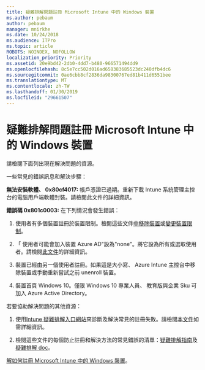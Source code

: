 ```yaml
---
title: 疑難排解問題註冊 Microsoft Intune 中的 Windows 裝置
ms.author: pebaum
author: pebaum
manager: mnirkhe
ms.date: 10/24/2018
ms.audience: ITPro
ms.topic: article
ROBOTS: NOINDEX, NOFOLLOW
localization_priority: Priority
ms.assetid: 20e9bd42-2db0-4dd7-b480-966571494dd9
ms.openlocfilehash: 8c5e7cc502d016ad658383685523dc240dfb4dc6
ms.sourcegitcommit: 0ae6cbb8cf2836da98300767ed81b411d6551bee
ms.translationtype: MT
ms.contentlocale: zh-TW
ms.lasthandoff: 01/30/2019
ms.locfileid: "29661507"
---
```

# <a name="troubleshoot-issues-with-enrolling-windows-devices-in-microsoft-intune"></a>疑難排解問題註冊 Microsoft Intune 中的 Windows 裝置

請檢閱下面列出現在解決問題的資源。 
  
一些常見的錯誤訊息和解決步驟：
  
 **無法安裝軟體、 0x80cf4017:** 帳戶憑證已過期。重新下載 Intune 系統管理主控台的電腦用戶端軟體封裝。請檢閱此文件的詳細資訊。 
  
 **錯誤碼 0x801c0003:** 在下列情況會發生錯誤： 
  
1. 使用者有多個裝置註冊於裝置限制。檢閱這些文件[中移除裝置](https://docs.microsoft.com/intune/devices-wipe)或[變更裝置限制](https://docs.microsoft.com/intune/enrollment-restrictions-set#set-device-limit-restrictions)。
    
2. 「 使用者可能會加入裝置 Azure AD"設為"none"。將它設為所有或選取使用者。請檢閱[此文件](https://docs.microsoft.com/azure/active-directory/device-management-azure-portal#configure-device-settings)的詳細資訊。 
    
3. 裝置已經由另一個使用者註冊。如果這是大小寫、 Azure Intune 主控台中移除裝置或手動重新嘗試之前 unenroll 裝置。
    
4. 裝置首頁 Windows 10。僅限 Windows 10 專業人員、 教育版與企業 Sku 可加入 Azure Active Directory。
    
若要協助解決問題的其他資源：
  
1. 使用[Intune 疑難排解入口網站](https://devicemanagement.microsoft.com/#blade/Microsoft_Intune_DeviceSettings/TroubleshootBlade)來診斷及解決常見的註冊失敗。請檢閱[本文件](https://docs.microsoft.com/intune/help-desk-operators)如需詳細資訊。 
    
2. 檢閱這些文件的每個防止註冊和解決方法的常見錯誤的清單：[疑難排解指南](https://support.microsoft.com/help/4089533/troubleshooting-windows-device-enrollment-problems-in-microsoft-intune)及[疑難排解 doc](https://docs.microsoft.com/intune-classic/troubleshoot/troubleshoot-device-enrollment-in-intune)。
    
[解如何註冊 Microsoft Intune 中的 Windows 裝置](https://docs.microsoft.com/intune/windows-enroll)。
  

